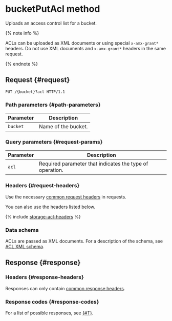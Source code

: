 # bucketPutAcl method

Uploads an access control list for a bucket.

{% note info %}

ACLs can be uploaded as XML documents or using special `x-amx-grant*` headers. Do not use XML documents and `x-amx-grant*` headers in the same request.

{% endnote %}

## Request {#request}

```
PUT /{bucket}?acl HTTP/1.1
```

### Path parameters {#path-parameters}

| Parameter | Description |
| ----- | ----- |
| `bucket` | Name of the bucket. |

### Query parameters {#request-params}

| Parameter | Description |
| ----- | ----- |
| `acl` | Required parameter that indicates the type of operation. |

### Headers {#request-headers}

Use the necessary [common request headers](../common-request-headers.md) in requests.

You can also use the headers listed below.

{% include [storage-acl-headers](../../../_includes_service/storage-acl-bucket-headers.md) %}

### Data schema

ACLs are passed as XML documents. For a description of the schema, see [ACL XML schema](xmlscheme.md).

## Response {#response}

### Headers {#response-headers}

Responses can only contain [common response headers](../common-response-headers.md).

### Response codes {#response-codes}

For a list of possible responses, see [{#T}](../response-codes.md).

